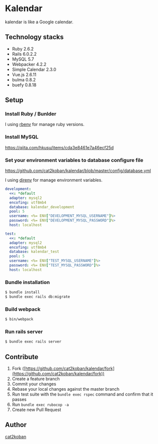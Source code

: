 # Kalendar
kalendar is like a Google calendar.

## Technology stacks
- Ruby 2.6.2
- Rails 6.0.2.2
- MySQL 5.7
- Webpacker 4.2.2
- Simple Calendar 2.3.0
- Vue.js 2.6.11
- bulma 0.8.2
- buefy 0.8.18

## Setup
### Install Ruby / Bunlder

I using [rbenv](https://github.com/rbenv/rbenv) for manage ruby versions.

### Install MySQL

https://qiita.com/hkusu/items/cda3e8461e7a46ecf25d

### Set your environment variables to database configure file

https://github.com/cat2koban/kalendar/blob/master/config/database.yml

I using [direnv](https://github.com/direnv/direnv) for manage environment variables. 

```yml
development:
  <<: *default
  adapter: mysql2
  encofing: utf8mb4
  database: kalendar_development
  pool: 5
  username: <%= ENV["DEVELOPMENT_MYSQL_USERNAME"]%>
  password: <%= ENV["DEVELOPMENT_MYSQL_PASSWORD"]%>
  host: localhost

test:
  <<: *default
  adapter: mysql2
  encofing: utf8mb4
  database: kalendar_test
  pool: 5
  username: <%= ENV["TEST_MYSQL_USERNAME"]%>
  password: <%= ENV["TEST_MYSQL_PASSWORD"]%>
  host: localhost
```

### Bundle installation

```zsh
$ bundle install
$ bundle exec rails db:migrate
```

### Build webpack

```zsh
$ bin/webpack
```

### Run rails server

```zsh
$ bundle exec rails server
```

## Contribute

1. Fork ([https://github.com/cat2koban/kalendar/fork](https://github.com/cat2koban/kalendar/fork))
2. Create a feature branch
3. Commit your changes
4. Rebase your local changes against the master branch
5. Run test suite with the `bundle exec rspec` command and confirm that it passes
6. Run `bundle exec rubocop -a`
7. Create new Pull Request


## Author
[cat2koban](https://github.com/cat2koban/)
